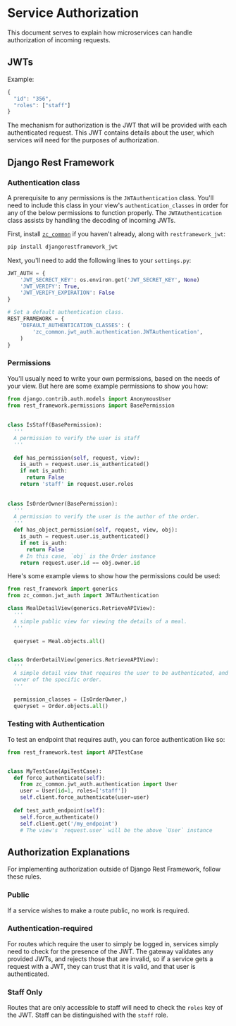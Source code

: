 # Service Authorization

This document serves to explain how microservices can handle authorization of
incoming requests.

## JWTs

Example:
```javascript
{
  "id": "356",
  "roles": ["staff"]
}
```

The mechanism for authorization is the JWT that will be provided with each
authenticated request. This JWT contains details about the user, which services
will need for the purposes of authorization.

## Django Rest Framework

### Authentication class

A prerequisite to any permissions is the `JWTAuthentication` class. You'll
need to include this class in your view's `authentication_classes` in order for
any of the below permissions to function properly. The `JWTAuthentication` class
assists by handling the decoding of incoming JWTs.

First, install [`zc_common`](https://github.com/ZeroCater/zc_common) if you
haven't already, along with `restframework_jwt`:
```bash
pip install djangorestframework_jwt
```

Next, you'll need to add the following lines to your `settings.py`:
```python
JWT_AUTH = {
    'JWT_SECRECT_KEY': os.environ.get('JWT_SECRET_KEY', None)
    'JWT_VERIFY': True,
    'JWT_VERIFY_EXPIRATION': False
}

# Set a default authentication class.
REST_FRAMEWORK = {
    'DEFAULT_AUTHENTICATION_CLASSES': (
        'zc_common.jwt_auth.authentication.JWTAuthentication',
    )
}
```

### Permissions

You'll usually need to write your own permissions, based on the needs of your
view. But here are some example permissions to show you how:

```python
from django.contrib.auth.models import AnonymousUser
from rest_framework.permissions import BasePermission
    
    
class IsStaff(BasePermission):
  '''
  A permission to verify the user is staff
  '''
  
  def has_permission(self, request, view):
    is_auth = request.user.is_authenticated()
    if not is_auth:
      return False
    return 'staff' in request.user.roles
    
    
class IsOrderOwner(BasePermission):
  '''
  A permission to verify the user is the author of the order.
  '''
  def has_object_permission(self, request, view, obj):
    is_auth = request.user.is_authenticated()
    if not is_auth:
      return False
    # In this case, `obj` is the Order instance
    return request.user.id == obj.owner.id
```

Here's some example views to show how the permissions could be used:

```python
from rest_framework import generics
from zc_common.jwt_auth import JWTAuthentication

class MealDetailView(generics.RetrieveAPIView):
  '''
  A simple public view for viewing the details of a meal.
  '''
  
  queryset = Meal.objects.all()


class OrderDetailView(generics.RetrieveAPIView):
  '''
  A simple detail view that requires the user to be authenticated, and the
  owner of the specific order.
  '''
 
  permission_classes = (IsOrderOwner,)
  queryset = Order.objects.all()
```

### Testing with Authentication

To test an endpoint that requires auth, you can force authentication like so:

```python
from rest_framework.test import APITestCase


class MyTestCase(ApiTestCase):
  def force_authenticate(self):
    from zc_common.jwt_auth.authentication import User
    user = User(id=1, roles=['staff'])
    self.client.force_authenticate(user=user)
    
  def test_auth_endpoint(self):
    self.force_authenticate()
    self.client.get('/my_endpoint')
    # The view's `request.user` will be the above `User` instance
```

## Authorization Explanations

For implementing authorization outside of Django Rest Framework, follow these
rules.

### Public

If a service wishes to make a route public, no work is required.

### Authentication-required

For routes which require the user to simply be logged in, services simply need
to check for the presence of the JWT. The gateway validates any provided JWTs,
and rejects those that are invalid, so if a service gets a request with a JWT,
they can trust that it is valid, and that user is authenticated.

### Staff Only

Routes that are only accessible to staff will need to check the `roles`
key of the JWT. Staff can be distinguished with the `staff` role.
